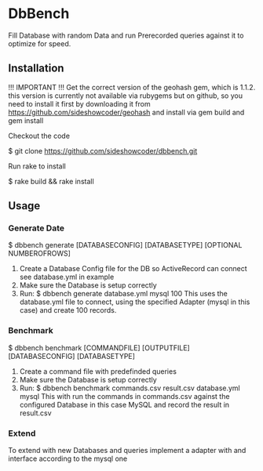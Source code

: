 # DbBench

Fill Database with random Data and run Prerecorded queries against it to optimize for speed.

## Installation

!!! IMPORTANT !!!
Get the correct version of the geohash gem, which is 1.1.2. this version is currently not 
available via rubygems but on github, so you need to install it first by downloading it from
https://github.com/sideshowcoder/geohash and install via gem build and gem install

Checkout the code
  
  $ git clone https://github.com/sideshowcoder/dbbench.git

Run rake to install 

  $ rake build && rake install

## Usage
    
    

### Generate Date

  $ dbbench generate [DATABASECONFIG] [DATABASETYPE] [OPTIONAL NUMBEROFROWS]

1. Create a Database Config file for the DB so ActiveRecord can connect see database.yml in example
2. Make sure the Database is setup correctly
3. Run: $ dbbench generate database.yml mysql 100
   This uses the database.yml file to connect, using the specified Adapter (mysql in this case) and create
   100 records.
  
### Benchmark

  $ dbbench benchmark [COMMANDFILE] [OUTPUTFILE] [DATABASECONFIG] [DATABASETYPE]

1. Create a command file with predefinded queries
2. Make sure the Database is setup correctly
3. Run: $ dbbench benchmark commands.csv result.csv database.yml mysql
   This with run the commands in commands.csv against the configured Database in this case MySQL and
   record the result in result.csv
  
### Extend

To extend with new Databases and queries implement a adapter with and interface according to the mysql one
